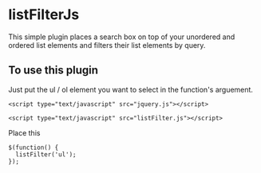 # listFilterJs
This simple plugin places a search box on top of your unordered and ordered list elements and filters their list elements by query. 

## To use this plugin
Just put the ul / ol element you want to select in the function's arguement.
```
<script type="text/javascript" src="jquery.js"></script>

<script type="text/javascript" src="listFilter.js"></script>
```
Place this 
`````````
$(function() {
  listFilter('ul');
});

`````````

